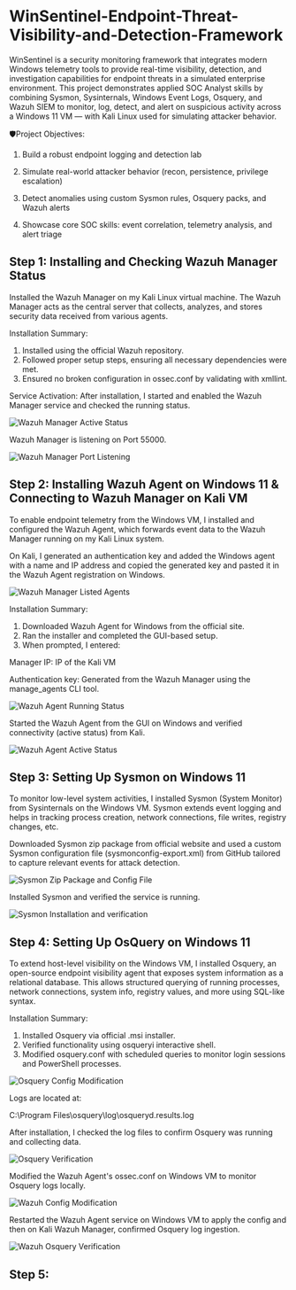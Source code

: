 # WinSentinel-Endpoint-Threat-Visibility-and-Detection-Framework

WinSentinel is a security monitoring framework that integrates modern Windows telemetry tools to provide real-time visibility, detection, and investigation capabilities for endpoint threats in a simulated enterprise environment.
This project demonstrates applied SOC Analyst skills by combining Sysmon, Sysinternals, Windows Event Logs, Osquery, and Wazuh SIEM to monitor, log, detect, and alert on suspicious activity across a Windows 11 VM — with Kali Linux used for simulating attacker behavior.

🛡️Project Objectives:

1) Build a robust endpoint logging and detection lab

2) Simulate real-world attacker behavior (recon, persistence, privilege escalation)

3) Detect anomalies using custom Sysmon rules, Osquery packs, and Wazuh alerts

4) Showcase core SOC skills: event correlation, telemetry analysis, and alert triage


## Step 1: Installing and Checking Wazuh Manager Status
Installed the Wazuh Manager on my Kali Linux virtual machine. The Wazuh Manager acts as the central server that collects, analyzes, and stores security data received from various agents.

Installation Summary:
1) Installed using the official Wazuh repository.
2) Followed proper setup steps, ensuring all necessary dependencies were met.
3) Ensured no broken configuration in ossec.conf by validating with xmllint.

Service Activation:
After installation, I started and enabled the Wazuh Manager service and checked the running status.

![Wazuh Manager Active Status](screenshots/wazuh-manager-active-status.png)

Wazuh Manager is listening on Port 55000.

![Wazuh Manager Port Listening](screenshots/wazuh-manager-port-listening.png)

## Step 2: Installing Wazuh Agent on Windows 11 & Connecting to Wazuh Manager on Kali VM
To enable endpoint telemetry from the Windows VM, I installed and configured the Wazuh Agent, which forwards event data to the Wazuh Manager running on my Kali Linux system.

On Kali, I generated an authentication key and added the Windows agent with a name and IP address and copied the generated key and pasted it in the Wazuh Agent registration on Windows.

![Wazuh Manager Listed Agents](screenshots/wazuh-manager-listed-agents.png)

Installation Summary:
1) Downloaded Wazuh Agent for Windows from the official site.
2) Ran the installer and completed the GUI-based setup.
3) When prompted, I entered:
 
  Manager IP: IP of the Kali VM 
  
  Authentication key: Generated from the Wazuh Manager using the manage_agents CLI tool.
  
![Wazuh Agent Running Status](screenshots/wazuh-agent-running-status.png)

Started the Wazuh Agent from the GUI on Windows and verified connectivity (active status) from Kali.

![Wazuh Agent Active Status](screenshots/wazuh-agent-active-status.png)

## Step 3: Setting Up Sysmon on Windows 11
To monitor low-level system activities, I installed Sysmon (System Monitor) from Sysinternals on the Windows VM. Sysmon extends event logging and helps in tracking process creation, network connections, file writes, registry changes, etc.

Downloaded Sysmon zip package from official website and used a custom Sysmon configuration file (sysmonconfig-export.xml) from GitHub tailored to capture relevant events for attack detection.

![Sysmon Zip Package and Config File](screenshots/sysmon-zip-package-and-config-file.png)

Installed Sysmon and verified the service is running.

![Sysmon Installation and verification](screenshots/sysmon-intallation-and-verification.png)

## Step 4: Setting Up OsQuery on Windows 11 
To extend host-level visibility on the Windows VM, I installed Osquery, an open-source endpoint visibility agent that exposes system information as a relational database. This allows structured querying of running processes, network connections, system info, registry values, and more using SQL-like syntax.

Installation Summary:
1) Installed Osquery via official .msi installer.
2) Verified functionality using osqueryi interactive shell.
3) Modified osquery.conf with scheduled queries to monitor login sessions and PowerShell processes.

![Osquery Config Modification](screenshots/osquery-config-modification.png)

Logs are located at:

C:\Program Files\osquery\log\osqueryd.results.log

After installation, I checked the log files to confirm Osquery was running and collecting data.

![Osquery Verification](screenshots/osquery-verification.png)

Modified the Wazuh Agent's ossec.conf on Windows VM to monitor Osquery logs locally.

![Wazuh Config Modification](screenshots/wazuh-config-modification.png)

Restarted the Wazuh Agent service on Windows VM to apply the config and then on Kali Wazuh Manager, confirmed Osquery log ingestion.

![Wazuh Osquery Verification](screenshots/wazuh-osquery-verification.png)

## Step 5: 
